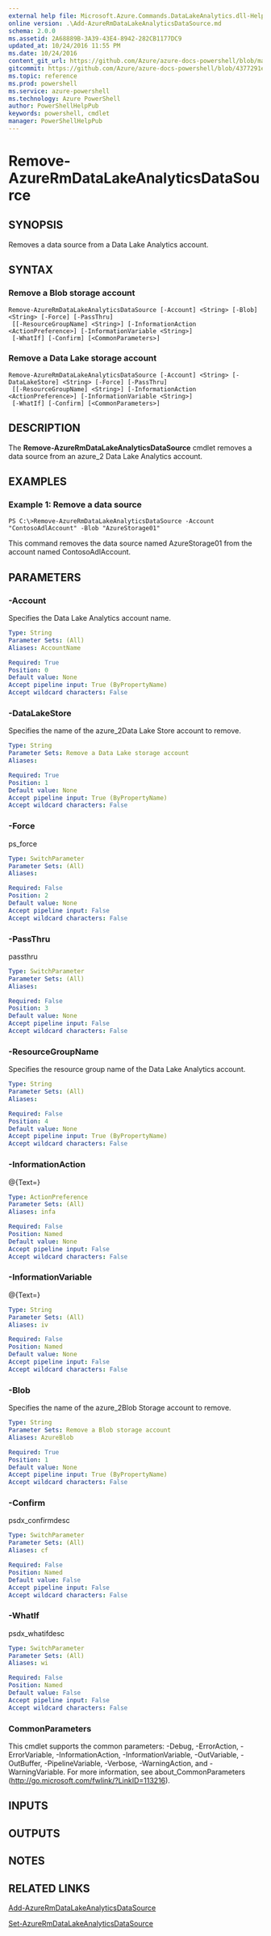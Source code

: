 ```yaml
---
external help file: Microsoft.Azure.Commands.DataLakeAnalytics.dll-Help.xml
online version: .\Add-AzureRmDataLakeAnalyticsDataSource.md
schema: 2.0.0
ms.assetid: 2A68889B-3A39-43E4-8942-282CB1177DC9
updated_at: 10/24/2016 11:55 PM
ms.date: 10/24/2016
content_git_url: https://github.com/Azure/azure-docs-powershell/blob/master/azureps-cmdlets-docs/ResourceManager/AzureRM.DataLakeAnalytics/v1.1.4/Remove-AzureRmDataLakeAnalyticsDataSource.md
gitcommit: https://github.com/Azure/azure-docs-powershell/blob/4377291ee360e58e2c1c5d644155daf6a0279055/azureps-cmdlets-docs/ResourceManager/AzureRM.DataLakeAnalytics/v1.1.4/Remove-AzureRmDataLakeAnalyticsDataSource.md
ms.topic: reference
ms.prod: powershell
ms.service: azure-powershell
ms.technology: Azure PowerShell
author: PowerShellHelpPub
keywords: powershell, cmdlet
manager: PowerShellHelpPub
---
```


# Remove-AzureRmDataLakeAnalyticsDataSource

## SYNOPSIS
Removes a data source from a Data Lake Analytics account.

## SYNTAX

### Remove a Blob storage account
```
Remove-AzureRmDataLakeAnalyticsDataSource [-Account] <String> [-Blob] <String> [-Force] [-PassThru]
 [[-ResourceGroupName] <String>] [-InformationAction <ActionPreference>] [-InformationVariable <String>]
 [-WhatIf] [-Confirm] [<CommonParameters>]
```

### Remove a Data Lake storage account
```
Remove-AzureRmDataLakeAnalyticsDataSource [-Account] <String> [-DataLakeStore] <String> [-Force] [-PassThru]
 [[-ResourceGroupName] <String>] [-InformationAction <ActionPreference>] [-InformationVariable <String>]
 [-WhatIf] [-Confirm] [<CommonParameters>]
```

## DESCRIPTION
The **Remove-AzureRmDataLakeAnalyticsDataSource** cmdlet removes a data source from an azure_2 Data Lake Analytics account.

## EXAMPLES

### Example 1: Remove a data source
```
PS C:\>Remove-AzureRmDataLakeAnalyticsDataSource -Account "ContosoAdlAccount" -Blob "AzureStorage01"
```

This command removes the data source named AzureStorage01 from the account named ContosoAdlAccount.

## PARAMETERS

### -Account
Specifies the Data Lake Analytics account name.

```yaml
Type: String
Parameter Sets: (All)
Aliases: AccountName

Required: True
Position: 0
Default value: None
Accept pipeline input: True (ByPropertyName)
Accept wildcard characters: False
```

### -DataLakeStore
Specifies the name of the azure_2Data Lake Store account to remove.

```yaml
Type: String
Parameter Sets: Remove a Data Lake storage account
Aliases: 

Required: True
Position: 1
Default value: None
Accept pipeline input: True (ByPropertyName)
Accept wildcard characters: False
```

### -Force
ps_force

```yaml
Type: SwitchParameter
Parameter Sets: (All)
Aliases: 

Required: False
Position: 2
Default value: None
Accept pipeline input: False
Accept wildcard characters: False
```

### -PassThru
passthru

```yaml
Type: SwitchParameter
Parameter Sets: (All)
Aliases: 

Required: False
Position: 3
Default value: None
Accept pipeline input: False
Accept wildcard characters: False
```

### -ResourceGroupName
Specifies the resource group name of the Data Lake Analytics account.

```yaml
Type: String
Parameter Sets: (All)
Aliases: 

Required: False
Position: 4
Default value: None
Accept pipeline input: True (ByPropertyName)
Accept wildcard characters: False
```

### -InformationAction
@{Text=}

```yaml
Type: ActionPreference
Parameter Sets: (All)
Aliases: infa

Required: False
Position: Named
Default value: None
Accept pipeline input: False
Accept wildcard characters: False
```

### -InformationVariable
@{Text=}

```yaml
Type: String
Parameter Sets: (All)
Aliases: iv

Required: False
Position: Named
Default value: None
Accept pipeline input: False
Accept wildcard characters: False
```

### -Blob
Specifies the name of the azure_2Blob Storage account to remove.

```yaml
Type: String
Parameter Sets: Remove a Blob storage account
Aliases: AzureBlob

Required: True
Position: 1
Default value: None
Accept pipeline input: True (ByPropertyName)
Accept wildcard characters: False
```

### -Confirm
psdx_confirmdesc

```yaml
Type: SwitchParameter
Parameter Sets: (All)
Aliases: cf

Required: False
Position: Named
Default value: False
Accept pipeline input: False
Accept wildcard characters: False
```

### -WhatIf
psdx_whatifdesc

```yaml
Type: SwitchParameter
Parameter Sets: (All)
Aliases: wi

Required: False
Position: Named
Default value: False
Accept pipeline input: False
Accept wildcard characters: False
```

### CommonParameters
This cmdlet supports the common parameters: -Debug, -ErrorAction, -ErrorVariable, -InformationAction, -InformationVariable, -OutVariable, -OutBuffer, -PipelineVariable, -Verbose, -WarningAction, and -WarningVariable. For more information, see about_CommonParameters (http://go.microsoft.com/fwlink/?LinkID=113216).

## INPUTS

## OUTPUTS

## NOTES

## RELATED LINKS

[Add-AzureRmDataLakeAnalyticsDataSource](./Add-AzureRmDataLakeAnalyticsDataSource.md)

[Set-AzureRmDataLakeAnalyticsDataSource](./Set-AzureRmDataLakeAnalyticsDataSource.md)


